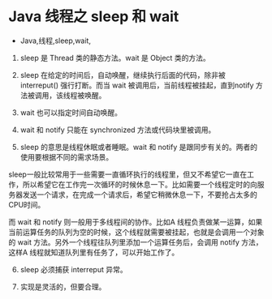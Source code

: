 # Java 线程之 sleep 和 wait
- Java,线程,sleep,wait,

1. sleep 是 Thread 类的静态方法。wait 是 Object 类的方法。

2. sleep 在给定的时间后，自动唤醒，继续执行后面的代码，除非被 interreput() 强行打断。而当 wait 被调用后，当前线程被挂起，直到notify 方法被调用，该线程被唤醒。

3. wait 也可以指定时间自动唤醒。

4. wait 和 notify 只能在 synchronized 方法或代码块里被调用。

5. sleep 的意思是线程休眠或者睡眠。wait 和 notify 是跟同步有关的。两者的使用要根据不同的需求场景。

sleep一般比较常用于一些需要一直循环执行的线程里，但又不希望它一直在工作，所以希望它在工作完一次循环的时候休息一下。比如需要一个线程定时的向服务器发送一个请求，在完成一个请求后，希望它稍微休息一下，不要抢占太多的CPU时间。

而 wait 和 notify 则一般用于多线程间的协作。比如A 线程负责做某一运算，如果当前运算任务的队列为空的时候，这个线程就需要被挂起，也就是会调用一个对象的 wait 方法。另外一个线程往队列里添加一个运算任务后，会调用 notify 方法，这样A 线程就知道队列里有任务了，可以开始工作了。

6. sleep 必须捕获 interreput 异常。

7. 实现是灵活的，但要合理。